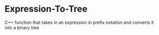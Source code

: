 # Expression-To-Tree
C++ function that takes in an expression in prefix notation and converts it into a binary tree
